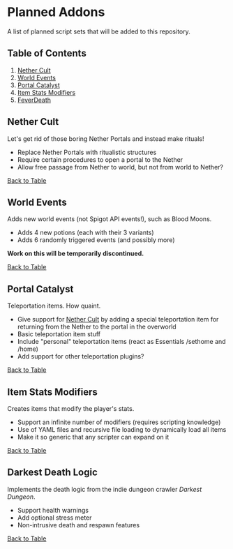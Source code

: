 # Planned Addons
A list of planned script sets that will be added to this repository.
## Table of Contents
1. [Nether Cult](#nether-cult)
2. [World Events](#world-events)
3. [Portal Catalyst](#portal-catalyst)
4. [Item Stats Modifiers](#item-stats-modifiers)
5. [FeverDeath](#feverdeath)
## Nether Cult
Let's get rid of those boring Nether Portals and instead make rituals!
- Replace Nether Portals with ritualistic structures
- Require certain procedures to open a portal to the Nether
- Allow free passage from Nether to world, but not from world to Nether?

[Back to Table](#table-of-contents)
## World Events
Adds new world events (not Spigot API events!), such as Blood Moons.
- Adds 4 new potions (each with their 3 variants)
- Adds 6 randomly triggered events (and possibly more)

**Work on this will be temporarily discontinued.**

[Back to Table](#table-of-contents)
## Portal Catalyst
Teleportation items. How quaint.
- Give support for [Nether Cult](#nether-cult) by adding a special teleportation item for returning from the Nether to the portal in the overworld
- Basic teleportation item stuff
- Include "personal" teleportation items (react as Essentials /sethome and /home)
- Add support for other teleportation plugins?

[Back to Table](#table-of-contents)
## Item Stats Modifiers
Creates items that modify the player's stats.
- Support an infinite number of modifiers (requires scripting knowledge)
- Use of YAML files and recursive file loading to dynamically load all items
- Make it so generic that any scripter can expand on it

[Back to Table](#table-of-contents)
## Darkest Death Logic
Implements the death logic from the indie dungeon crawler *Darkest Dungeon*.
- Support health warnings
- Add optional stress meter
- Non-intrusive death and respawn features

[Back to Table](#table-of-contents)
